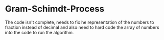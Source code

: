 # Gram-Schimdt-Process
The code isn't complete, needs to fix he representation of the numbers to fraction instead of decimal and also need to hard code the array of numbers into the code to run the algorithm.
